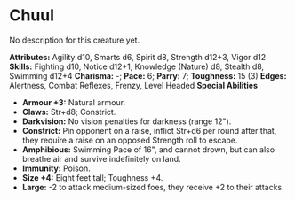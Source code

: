 # Chuul

No description for this creature yet.

**Attributes:** Agility d10, Smarts d6, Spirit d8, Strength d12+3, Vigor
d12
**Skills:** Fighting d10, Notice d12+1, Knowledge (Nature) d8, Stealth
d8, Swimming d12+4
**Charisma:** -; **Pace:** 6; **Parry:** 7; **Toughness:** 15 (3)
**Edges:** Alertness, Combat Reflexes, Frenzy, Level Headed
**Special Abilities**

- **Armour +3:** Natural armour.
- **Claws:** Str+d8; Constrict.
- **Darkvision:** No vision penalties for darkness (range 12").
- **Constrict:** Pin opponent on a raise, inflict Str+d6 per round after
that, they require a raise on an opposed Strength roll to escape.
- **Amphibious:** Swimming Pace of 16", and cannot drown, but can also
breathe air and survive indefinitely on land.
- **Immunity:** Poison.
- **Size +4:** Eight feet tall; Toughness +4.
- **Large:** -2 to attack medium-sized foes, they receive +2 to their
attacks.
